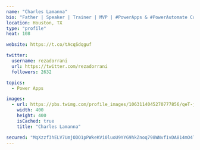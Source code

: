```yaml
---
name: "Charles Lamanna"
bio: "Father | Speaker | Trainer | MVP | #PowerApps & #PowerAutomate Community Super User | YouTuber Right-pointing triangle http://youtube.com/c/rezadorrani | Learn - Share - Clockwise rightwards and leftwards open circle arrows"
location: Houston, TX
type: "profile"
heat: 108

website: https://t.co/tAcqSdqguf

twitter:
  username: rezadorrani
  url: https://twitter.com/rezadorrani
  followers: 2632

topics:
  - Power Apps

images:
  - url: https://pbs.twimg.com/profile_images/1063114045270777856/qeT-jpWr_400x400.jpg
    width: 400
    height: 400
    isCached: true
    title: "Charles Lamanna"

secured: "MqXzzf3hELV7UmjODO1pPWkeKVi0luoU9YYG9hkZnoq798WNvf1vDA814mO4TUrnqvBbmnV452WM0BXpcS2IImLLPFFJzIzeGAfq/wJHM1VnyPLWzbfI7habFuZHTog0L6c3LsbtKFIws+iZXgMFWvJl7P4PMqDvEy0JW5WOcWt8KolGM+pa97eJy8AsJrf4esgrYMB5sp0jYsicK9feetKyedfub1QKqa3h0fq3nWBMyCmyZSjBFcCC4ZwmeePui9s4UNNmaCNFUNhfDFEQya3mfmzvaUGOf907SPTVfJw0+TFat+UobNYT6/gAO/i3pDB40UL8Jfs5whva6B4QEVrRhSWvVsrK8cOocJoQWPHf7EpxvDuNnKY3nwEIFGkt7ZeW3sRzfIEbafCrnsMVuyyRFwBmYVhW5doFhf1nP/8=;Nt8XM+H9XoYJZCILJ7GwhA=="
---
```


